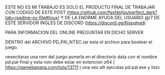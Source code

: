 ESTE NO ES MI TRABAJO ES SOLO EL PRODUCTO FINAL DE TRABAJAR CON CODIGO DE ESTE POST (https://github.com/fgsfdsfgs/perfect_dark?tab=readme-ov-file#linux) Y DE LA ENORME AYUDA DEL USUARIO @/7 DE ESTE SERVIDOR INGLES DE DISCORD (https://discord.gg/6jspqhqd)

PARA INFORMACION DEL ONLINE PREGUNTAR EN DICHO SERVER

DENTRO del ARCHIVO PD_PAl_NTSC.rar esta el archivo para bootear el juego.

nesecitaras una rom del juego ponerla en el directorio data con el nombre pd.pal-final y esta rom debe estar en extencion z64 ( https://gamebanana.com/tuts/13711 )
una ves alli ejecutas pd.pal.exe y listo 


